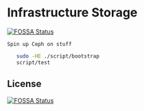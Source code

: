 # Infrastructure Storage
[![FOSSA Status](https://app.fossa.io/api/projects/git%2Bgithub.com%2Ftyhal%2Finfra-stor.svg?type=shield)](https://app.fossa.io/projects/git%2Bgithub.com%2Ftyhal%2Finfra-stor?ref=badge_shield)


    Spin up Ceph on stuff

```bash
   sudo -HE ./script/bootstrap
   script/test
```


## License
[![FOSSA Status](https://app.fossa.io/api/projects/git%2Bgithub.com%2Ftyhal%2Finfra-stor.svg?type=large)](https://app.fossa.io/projects/git%2Bgithub.com%2Ftyhal%2Finfra-stor?ref=badge_large)